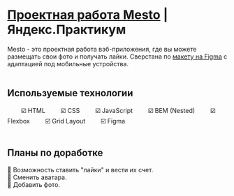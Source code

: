 # [Проектная работа Mesto](https://wskymike.github.io/mesto/) | Яндекс.Практикум

Mesto - это проектная работа вэб-приложения, где вы можете размещать свои фото и получать лайки. Сверстана по  [макету на Figma](https://www.figma.com/file/2cn9N9jSkmxD84oJik7xL7/JavaScript.-Sprint-4) с адаптацией под мобильные устройства.
<br>
<br>
## Используемые технологии
&nbsp; &nbsp;&nbsp;&nbsp;&nbsp;&nbsp; ☑️ HTML
&nbsp; &nbsp;&nbsp;&nbsp;&nbsp;&nbsp; ☑️ CSS
&nbsp; &nbsp;&nbsp;&nbsp;&nbsp;&nbsp; ☑️ JavaScript
&nbsp; &nbsp;&nbsp;&nbsp;&nbsp;&nbsp; ☑️ BEM (Nested)
&nbsp; &nbsp;&nbsp;&nbsp;&nbsp;&nbsp; ☑️ Flexbox
&nbsp; &nbsp;&nbsp;&nbsp;&nbsp;&nbsp; ☑️ Grid Layout
&nbsp; &nbsp;&nbsp;&nbsp;&nbsp;&nbsp; ☑️ Figma
<br>
<br>
## Планы по доработке
🔲 Возможность ставить "лайки" и вести их счет.<br>
🔲 Cменить аватара.<br>
🔲 Добавить фото.
